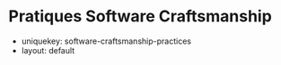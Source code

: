 Pratiques Software Craftsmanship
================================

- uniquekey: software-craftsmanship-practices
- layout: default

